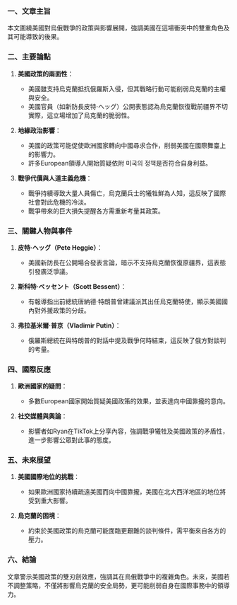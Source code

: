 ### 一、文章主旨
本文圍繞美國對烏俄戰爭的政策與影響展開，強調美國在這場衝突中的雙重角色及其可能導致的後果。

### 二、主要論點
1. **美國政策的兩面性**：
   - 美國雖支持烏克蘭抵抗俄羅斯入侵，但其戰略行動可能削弱烏克蘭的主權與安全。
   - 美國官員（如新防長皮特·ヘッグ）公開表態認為烏克蘭恢復戰前疆界不切實際，這立場增加了烏克蘭的脆弱性。

2. **地緣政治影響**：
   - 美國的政策可能促使歐洲國家轉向中國尋求合作，削弱美國在國際舞臺上的影響力。
   - 許多European領導人開始質疑依附 미국의 정책是否符合自身利益。

3. **戰爭代價與人道主義危機**：
   - 戰爭持續導致大量人員傷亡，烏克蘭兵士的犧牲鮮為人知，這反映了國際社會對此危機的冷淡。
   - 戰爭帶來的巨大損失提醒各方需重新考量其政策。

### 三、關鍵人物與事件
1. **皮特·ヘッグ（Pete Heggie）**：
   - 美國新防長在公開場合發表言論，暗示不支持烏克蘭恢復原疆界，這表態引發廣泛爭議。
   
2. **斯科特·ベッセント（Scott Bessent）**：
   - 有報導指出前總統唐納德·特朗普曾建議派其出任烏克蘭特使，顯示美國國內對外援政策的分歧。

3. **弗拉基米爾·普京（Vladimir Putin）**：
   - 俄羅斯總統在與特朗普的對話中提及戰爭何時結束，這反映了俄方對談判的考量。

### 四、國際反應
1. **歐洲國家的疑問**：
   - 多數European國家開始質疑美國政策的效果，並表達向中國靠攏的意向。
   
2. **社交媒體與輿論**：
   - 影響者如Ryan在TikTok上分享內容，強調戰爭犧牲及美國政策的矛盾性，進一步影響公眾對此事的態度。

### 五、未來展望
1. **美國國際地位的挑戰**：
   - 如果歐洲國家持續疏遠美國而向中國靠攏，美國在北大西洋地區的地位將受到重大影響。
   
2. **烏克蘭的困境**：
   - 約束於美國政策的烏克蘭可能面臨更艱難的談判條件，需平衡來自各方的壓力。

### 六、結論
文章警示美國政策的雙刃劍效應，強調其在烏俄戰爭中的複雜角色。未來，美國若不調整策略，不僅將影響烏克蘭的安全局勢，更可能削弱自身在國際事務中的領導力。